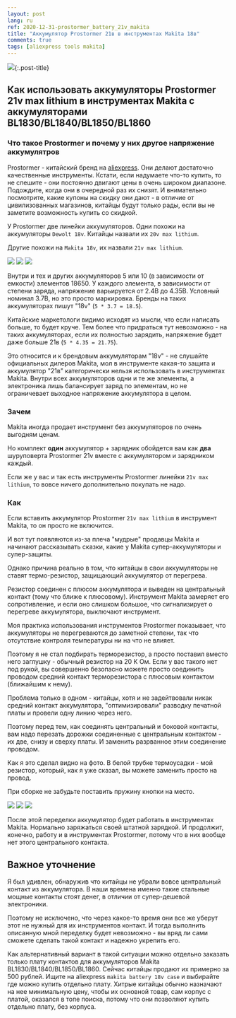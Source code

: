 ```yaml
---
layout: post
lang: ru
ref: 2020-12-31-prostormer_battery_21v_makita
title: "Аккумулятор Prostormer 21в в инструментах Makita 18в"
comments: true
tags: [aliexpress tools makita]
---
```


![](/images/prostormer_battery_21v_diag.jpg){:.post-title}

## Как использовать аккумуляторы Prostormer 21v max lithium в инструментах Makita с аккумуляторами BL1830/BL1840/BL1850/BL1860

### Что такое Prostormer и почему у них другое напряжение аккумулятров

Prostormer - китайский бренд на [aliexpress](https://prostormer.aliexpress.ru/store/1980617).
Они делают достаточно качественные инструменты.
Кстати, если надумаете что-то купить, то не спешите - они постоянно двигают цены в очень широком 
диапазоне. Подождите, когда они в очередной раз их снизят. И внимательно посмотрите, какие
купоны на скидку они дают - в отличие от цивилизованных магазинов, китайцы будут только рады,
если вы не заметите возможность купить со скидкой.

У Prostormer две линейки аккумуляторов. Одни похожи на аккумуляторы `Dewolt 18v`. 
Китайцы назвали их `20v max lithium`. 

Другие похожи на `Makita 18v`, их назвали `21v max lithium`.

![](/images/prostormer_battery_21v_top.jpg)
![](/images/prostormer_battery_21v_side.jpg)
![](/images/prostormer_battery_21v_back.jpg)

Внутри и тех и других аккумуляторов 5 или 10 (в зависимости от емкости) элементов 18650.
У каждого элемента, в зависимости от степени заряда, напряжение варьируется от 2.4В до 4.35В. 
Условный номинал 3.7В, но это просто маркировка. Бренды на таких аккумуляторах 
пишут "18v" (`5 * 3.7 = 18.5`). 

Китайские маркетологи видимо исходят из мысли, что если написать больше, то будет 
круче. Тем более что придраться тут невозможно - на таких аккумуляторах, если их полностью 
зарядить, напряжение будет даже больше 21в (`5 * 4.35 = 21.75`).

Это относится и к брендовым аккумуляторам "18v" - не слушайте официальных дилеров Makita,
мол в инструменте какая-то защита и аккумулятор "21в" категорически нельзя использовать
в инструментах Makita.
Внутри всех аккумуляторов одни и те же элементы, а электроника лишь балансирует заряд
по элементам, но не ограничевает выходное напряжение аккумулятора в целом.

### Зачем

Makita иногда продает инструмент без аккумуляторов по очень выгодням ценам.

Но комплект **один** аккумулятор + зарядник обойдется вам как **два** шуруповерта Prostormer 
21v вместе с аккумулятором и зарядником каждый.

Если же у вас и так есть инструменты Prostormer линейки `21v max lithium`, то вовсе ничего 
дополнительно покупать не надо.

### Как

Если вставить аккумулятор Prostormer `21v max lithium` в инструмент Makita, то он просто не 
включится.

И вот тут появляются из-за плеча "мудрые" продавцы Makita и начинают рассказывать сказки,
какие у Makita супер-аккумуляторы и супер-защиты.

Однако причина реально в том, что китайцы в свои аккумуляторы не ставят термо-резистор,
защищающий аккумулятор от перегрева. 

Резистор соединен с плюсом аккумулятора и выведен на центральный контакт (тому что ближе к 
плюсовому).
Инструмент Makita замеряет его сопротивление, и если оно слишком большое, что сигнализирует о 
перегреве аккумулятора, выключают инструмент.

Моя практика использования инструментов Prostormer показывает, что аккумуляторы не перегреваются
до заметной степени, так что отсутствие контроля температуры ни на что не влияет.

Поэтому я не стал подбирать терморезистор, а просто поставил вместо него заглушку - обычный резистор
на 20 К Ом. Если у вас такого нет под рукой, вы совершенно безопасно можете просто соединить
проводом средний контакт терморезистора с плюсовым контактом (ближайшим к нему).

Проблема только в одном - китайцы, хотя и не задейтвовали никак средний контакт аккумулятора,
"оптимизировали" разводку печатной платы и провели одну линию через него.

Поэтому перед тем, как соединять центральный и боковой контакты, вам надо перезать дорожки
соединенные с центральным контактом - их две, снизу и сверху платы.
И заменить разрванное этим соединение проводом.

Как я это сделал видно на фото. В белой трубке термоусадки - мой резистор, который, как я уже
сказал, вы можете заменить просто на провод.

При сборке не забудьте поставить пружину кнопки на место.

![](/images/prostormer_battery_21v_board_top.jpg)
![](/images/prostormer_battery_21v_board_back.jpg)
![](/images/prostormer_battery_21v_board_diag.jpg)

После этой переделки аккумулятор будет работать в инструментах Makita. Нормально заряжаться
своей штатной зарядкой. И продолжит, конечно, работу и в инструментах Prostormer, потому что в 
них вообще нет этого центрального контакта.

## Важное уточнение

Я был удивлен, обнаружив что китайцы не убрали вовсе центральный контакт из аккумулятора.
В наши времена именно такие стальные мощные контакты стоят денег, в отличии от супер-дешевой 
электроники.

Поэтому не исключено, что через какое-то время они все же уберут этот не нужный для их
инструментов контакт. И тогда выполнить описанную мной переделку будет невозможно - вы вряд ли 
сами  сможете сделать такой контакт и надежно укрепить его.

Как альтернативный вариант в такой ситуации можно отдельно заказать только плату контактов для
аккумуляторов Makita BL1830/BL1840/BL1850/BL1860. Сейчас китайцы продают их примерно за 500 
рублей. Ищите на aliexpress `makita battery 18v case` и выбирайте где можно купить отдельно плату.
Хитрые китайцы обычно назначают на нее минимальную цену, чтобы их основной товар, сам корпус
с платой, оказался в топе поиска, потому что они позволяют купить отдельно плату, без корпуса.